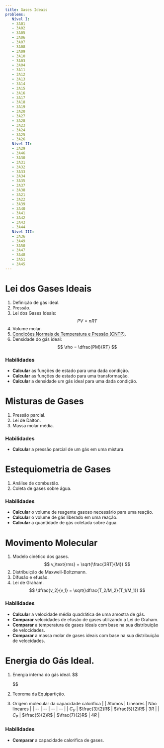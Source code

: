 ```yaml
---
title: Gases Ideais
problems:
   Nível I:
   - 3A01
   - 3A02
   - 3A05
   - 3A06
   - 3A07
   - 3A08
   - 3A09
   - 3A10
   - 3A03
   - 3A04
   - 3A11
   - 3A12
   - 3A13
   - 3A14
   - 3A15
   - 3A16
   - 3A17
   - 3A18
   - 3A19
   - 3A20
   - 3A27
   - 3A28
   - 3A23
   - 3A24
   - 3A25
   - 3A26
   Nível II:
   - 3A29
   - 3A46
   - 3A30
   - 3A31
   - 3A32
   - 3A33
   - 3A34
   - 3A35
   - 3A37
   - 3A38
   - 3A21
   - 3A22
   - 3A39
   - 3A40
   - 3A41
   - 3A42
   - 3A43
   - 3A44
   Nível III:
   - 3A36
   - 3A49
   - 3A50
   - 3A47
   - 3A48
   - 3A51
   - 3A45
---
```


# Lei dos Gases Ideais

1. Definição de gás ideal.
2. Pressão.
3. Lei dos Gases Ideais: 
   $$
   PV=nRT
   $$
4. Volume molar.
5. [Condições Normais de Temperatura e Pressão (CNTP)](https://goldbook.iupac.org/terms/view/S05910).
6. Densidade do gás ideal: 
   $$
   \rho = \dfrac{PM}{RT}
   $$

### Habilidades

- **Calcular** as funções de estado para uma dada condição.
- **Calcular** as funções de estado para uma transformação.
- **Calcular** a densidade um gás ideal para uma dada condição.

# Misturas de Gases

1. Pressão parcial.
2. Lei de Dalton.
3. Massa molar média.

### Habilidades

- **Calcular** a pressão parcial de um gás em uma mistura.

# Estequiometria de Gases

1. Análise de combustão.
2. Coleta de gases sobre água.

### Habilidades

- **Calcular** o volume de reagente gasoso necessário para uma reação.
- **Calcular** o volume de gás liberado em uma reação.
- **Calcular** a quantidade de gás coletada sobre água.

# Movimento Molecular

1. Modelo cinético dos gases.
   $$
   v_\text{rms} = \sqrt{\frac{3RT}{M}}
   $$
2. Distribuição de Maxwell-Boltzmann.
3. Difusão e efusão.
4. Lei de Graham.
   $$
   \dfrac{v_2}{v_1} = \sqrt{\dfrac{T_2/M_2}{T_1/M_1}}
   $$

### Habilidades

- **Calcular** a velocidade média quadrática de uma amostra de gás.
- **Comparar** velocidades de efusão de gases utilizando a Lei de Graham.
- **Comparar** a temperatura de gases ideais com base na sua distribuição de velocidades.
- **Comparar** a massa molar de gases ideais com base na sua distribuição de velocidades.

# Energia do Gás Ideal.

1. Energia interna do gás ideal.
   $$
   
   $$
2. Teorema da Equipartição.
3. Origem molecular da capacidade calorífica
    | | Átomos | Lineares | Não lineares |
    | -- | -- | -- | -- |
    | $C_V$ | $\frac{3}{2}R$ | $\frac{5}{2}R$ | $3R$ |
    | $C_P$ | $\frac{5}{2}R$ | $\frac{7}{2}R$ | $4R$ |

### Habilidades

- **Comparar** a capacidade calorífica de gases.